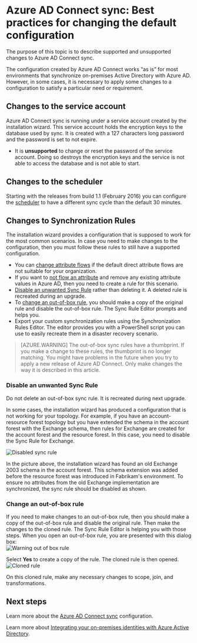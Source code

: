 <properties
	pageTitle="Azure AD Connect sync: Best practices for changing the default configuration | Microsoft Azure"
	description="Provides best practices for changing the default configuration of Azure AD Connect sync."
	services="active-directory"
	documentationCenter=""
	authors="andkjell"
	manager="stevenpo"
	editor=""/>

<tags
	ms.service="active-directory"
	ms.workload="identity"
	ms.tgt_pltfrm="na"
	ms.devlang="na"
	ms.topic="article"
	ms.date="08/22/2016"
	ms.author="markvi;andkjell"/>


# Azure AD Connect sync: Best practices for changing the default configuration
The purpose of this topic is to describe supported and unsupported changes to Azure AD Connect sync.

The configuration created by Azure AD Connect works “as is” for most environments that synchronize on-premises Active Directory with Azure AD. However, in some cases, it is necessary to apply some changes to a configuration to satisfy a particular need or requirement.

## Changes to the service account
Azure AD Connect sync is running under a service account created by the installation wizard. This service account holds the encryption keys to the database used by sync. It is created with a 127 characters long password and the password is set to not expire.

- It is **unsupported** to change or reset the password of the service account. Doing so destroys the encryption keys and the service is not able to access the database and is not able to start.

## Changes to the scheduler
Starting with the releases from build 1.1 (February 2016) you can configure the [scheduler](active-directory-aadconnectsync-feature-scheduler.md) to have a different sync cycle than the default 30 minutes.

## Changes to Synchronization Rules
The installation wizard provides a configuration that is supposed to work for the most common scenarios. In case you need to make changes to the configuration, then you must follow these rules to still have a supported configuration.

- You can [change attribute flows](active-directory-aadconnectsync-change-the-configuration.md#other-common-attribute-flow-changes) if the default direct attribute flows are not suitable for your organization.
- If you want to [not flow an attribute](active-directory-aadconnectsync-change-the-configuration.md#do-not-flow-an-attribute) and remove any existing attribute values in Azure AD, then you need to create a rule for this scenario.
- [Disable an unwanted Sync Rule](#disable-an-unwanted-sync-rule) rather than deleting it. A deleted rule is recreated during an upgrade.
- To [change an out-of-box rule](#change-an-out-of-box-rule), you should make a copy of the original rule and disable the out-of-box rule. The Sync Rule Editor prompts and helps you.
- Export your custom synchronization rules using the Synchronization Rules Editor. The editor provides you with a PowerShell script you can use to easily recreate them in a disaster recovery scenario.

>[AZURE.WARNING] The out-of-box sync rules have a thumbprint. If you make a change to these rules, the thumbprint is no longer matching. You might have problems in the future when you try to apply a new release of Azure AD Connect. Only make changes the way it is described in this article.

### Disable an unwanted Sync Rule
Do not delete an out-of-box sync rule. It is recreated during next upgrade.

In some cases, the installation wizard has produced a configuration that is not working for your topology. For example, if you have an account-resource forest topology but you have extended the schema in the account forest with the Exchange schema, then rules for Exchange are created for the account forest and the resource forest. In this case, you need to disable the Sync Rule for Exchange.

![Disabled sync rule](./media/active-directory-aadconnectsync-best-practices-changing-default-configuration/exchangedisabledrule.png)

In the picture above, the installation wizard has found an old Exchange 2003 schema in the account forest. This schema extension was added before the resource forest was introduced in Fabrikam's environment. To ensure no attributes from the old Exchange implementation are synchronized, the sync rule should be disabled as shown.

### Change an out-of-box rule
If you need to make changes to an out-of-box rule, then you should make a copy of the out-of-box rule and disable the original rule. Then make the changes to the cloned rule. The Sync Rule Editor is helping you with those steps. When you open an out-of-box rule, you are presented with this dialog box:  
![Warning out of box rule](./media/active-directory-aadconnectsync-best-practices-changing-default-configuration/warningoutofboxrule.png)

Select **Yes** to create a copy of the rule. The cloned rule is then opened.  
![Cloned rule](./media/active-directory-aadconnectsync-best-practices-changing-default-configuration/clonedrule.png)

On this cloned rule, make any necessary changes to scope, join, and transformations.

## Next steps
Learn more about the [Azure AD Connect sync](active-directory-aadconnectsync-whatis.md) configuration.

Learn more about [Integrating your on-premises identities with Azure Active Directory](active-directory-aadconnect.md).
